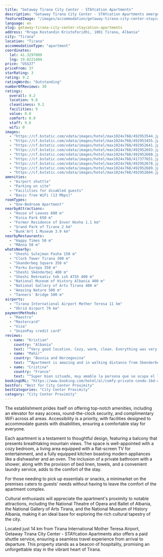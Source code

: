 ```yaml
---
title: "Getaway Tirana City Center - STAYcation Apartments"
description: "Getaway Tirana City Center - STAYcation Apartments emerges as a modern haven for travelers seeking the perfect blend of comfort and convenience in the heart of Tirana."
featuredImage: "/images/accommodation/getaway-tirana-city-center-staycation-apartments-492953544.jpg"
language: en
slug: getaway-tirana-city-center-staycation-apartments
address: "Rruga Kostandin Kristoforidhi, 1001 Tirana, Albania"
city: "Tirana"
location: "Tirana"
accommodationType: "apartment"
coordinates:
  lat: 41.3297009
  lng: 19.8221404
price: "US$37"
priceFrom: 37
starRating: 3
rating: 9.2
ratingWords: "Outstanding"
numberOfReviews: 30
ratings:
  overall: 9.2
  location: 9.8
  cleanliness: 9.2
  facilities: 9
  value: 8.8
  comfort: 8.9
  staff: 9.6
  wifi: 0
images:
  - "https://cf.bstatic.com/xdata/images/hotel/max1024x768/492953544.jpg?k=c61a0c6981a0ed64e74b1dfb55cf8092837891a9be7a3f36ab740b3c799f8c79&o=&hp=1"
  - "https://cf.bstatic.com/xdata/images/hotel/max1024x768/492953455.jpg?k=bdeb78c62a11d20f9de503ee513974a36c60b1fb5ede1dddc1c559fd28551f58&o=&hp=1"
  - "https://cf.bstatic.com/xdata/images/hotel/max1024x768/492952641.jpg?k=d266d44e426491a8847824d262176024d1875b8e9b2c51f6ba418df34744799c&o=&hp=1"
  - "https://cf.bstatic.com/xdata/images/hotel/max1024x768/492952693.jpg?k=994f98f306ba629747b699c0131fc538c49dee9cde81690eae591763c0ed1dcc&o=&hp=1"
  - "https://cf.bstatic.com/xdata/images/hotel/max1024x768/492952680.jpg?k=fadfbf764beedf9d4d9900f849549b93d22df609a0b82bfa2ea1654cce559a9e&o=&hp=1"
  - "https://cf.bstatic.com/xdata/images/hotel/max1024x768/417377651.jpg?k=670588b5247f20c7c93a4dd1bf5a66bc4d76269932b2897bf1dae5e011ff4e41&o=&hp=1"
  - "https://cf.bstatic.com/xdata/images/hotel/max1024x768/492952678.jpg?k=8429bdf425176473816a6744069bfc958b281bf91985aae4752b5c707b9857b2&o=&hp=1"
  - "https://cf.bstatic.com/xdata/images/hotel/max1024x768/492952689.jpg?k=378a14712f6dc3c6b4c23f3fb49855582a7525ac1fae602d405854bb1ee2359c&o=&hp=1"
  - "https://cf.bstatic.com/xdata/images/hotel/max1024x768/492952604.jpg?k=e57d70ea0bd38f97af7e6ff726c3a43cb6d59f6fc1925e95878fb1c344182d73&o=&hp=1"
amenities:
  - "Airport shuttle"
  - "Parking on site"
  - "Facilities for disabled guests"
  - "Basic free WiFi (13 Mbps)"
roomTypes:
  - "One-Bedroom Apartment"
nearbyAttractions:
  - "House of Leaves 600 m"
  - "Rinia Park 650 m"
  - "Former Residence of Enver Hoxha 1.1 km"
  - "Grand Park of Tirana 2 km"
  - "Bunk'Art 1 Museum 3.9 km"
nearbyRestaurants:
  - "Happy Times 50 m"
  - "MAnna 50 m"
whatsNearby:
  - "Sheshi Sulejman Pasha 150 m"
  - "Clock Tower Tirana 300 m"
  - "Skanderbeg Square 350 m"
  - "Parku Europa 350 m"
  - "Sheshi Skënderbej 400 m"
  - "Sheshi Rekreativ tek ish ATSh 400 m"
  - "National Museum of History Albania 400 m"
  - "National Gallery of Arts Tirana 400 m"
  - "Amazing Nature 500 m"
  - "Tanners' Bridge 500 m"
airports:
  - "Tirana International Airport Mother Teresa 11 km"
  - "Ohrid Airport 79 km"
paymentMethods:
  - "Maestro"
  - "Mastercard"
  - "Visa"
  - "UnionPay credit card"
reviews:
  - name: "Kristian"
    country: "Albania"
    text: "“Very good location. Cozy, warm, clean. Everything was very good! :)”"
  - name: "Mahir"
    country: "Bosnia and Herzegovina"
    text: "“Apartment is amazing and in walking distance from Skenderbey Square”"
  - name: "Cristina"
    country: "France"
    text: "“Super bien situado, muy amable la persona que se ocupa el lugar esta limpio y comodo lo recomiendo.”"
bookingURL: "https://www.booking.com/hotel/al/comfy-private-condo-1bd-ac-in-center-of-tirana.en-gb.html?aid=8035640"
bestFor: "Best for City Center Proximity"
bestCategories: "City Center Proximity"
category: "City Center Proximity"
---
```


The establishment prides itself on offering top-notch amenities, including an elevator for easy access, round-the-clock security, and complimentary WiFi across all areas. Accessibility is a priority, with facilities designed to accommodate guests with disabilities, ensuring a comfortable stay for everyone.

Each apartment is a testament to thoughtful design, featuring a balcony that presents breathtaking mountain views. The space is well-appointed with a cozy bedroom, a living area equipped with a flat-screen TV for entertainment, and a fully equipped kitchen boasting modern appliances like a dishwasher and an oven. The inclusion of a private bathroom with a shower, along with the provision of bed linen, towels, and a convenient laundry service, adds to the comfort of the stay.

For those needing to pick up essentials or snacks, a minimarket on the premises caters to guests' needs without having to leave the comfort of the apartment complex. 

Cultural enthusiasts will appreciate the apartment's proximity to notable attractions, including the National Theatre of Opera and Ballet of Albania, the National Gallery of Arts Tirana, and the National Museum of History Albania, making it an ideal base for exploring the rich cultural tapestry of the city. 

Located just 14 km from Tirana International Mother Teresa Airport, Getaway Tirana City Center - STAYcation Apartments also offers a paid shuttle service, ensuring a seamless travel experience from arrival to departure. This property stands as a beacon of hospitality, promising an unforgettable stay in the vibrant heart of Tirana.